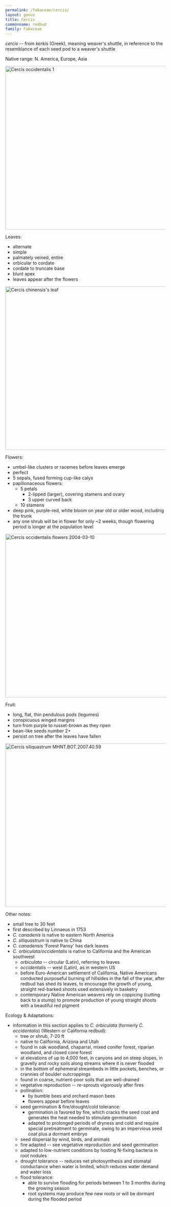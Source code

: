 ```yaml
---
permalink: /fabaceae/cercis/
layout: genus
title: Cercis
commonname: redbud
family: Fabaceae
---
```


*cercis* -- from *kerkis* (Greek), meaning weaver's shuttle, in reference to the resemblance of each seed pod to a weaver's shuttle

Native range: N. America, Europe, Asia

<a title="Stan Shebs / CC BY-SA (https://creativecommons.org/licenses/by-sa/3.0)" href="https://commons.wikimedia.org/wiki/File:Cercis_occidentalis_1.jpg"><img width="512" alt="Cercis occidentalis 1" src="https://upload.wikimedia.org/wikipedia/commons/thumb/e/e8/Cercis_occidentalis_1.jpg/512px-Cercis_occidentalis_1.jpg"></a>

Leaves:
  - alternate
  - simple
  - palmately veined, entire
  - orbicular to cordate
  - cordate to truncate base
  - blunt apex
  - leaves appear after the flowers

<a title="Dalgial / CC BY-SA (https://creativecommons.org/licenses/by-sa/3.0)" href="https://commons.wikimedia.org/wiki/File:Cercis_chinensis%27s_leaf.JPG"><img width="512" alt="Cercis chinensis&#039;s leaf" src="https://upload.wikimedia.org/wikipedia/commons/thumb/4/40/Cercis_chinensis%27s_leaf.JPG/512px-Cercis_chinensis%27s_leaf.JPG"></a>

Flowers:
  - umbel-like clusters or racemes before leaves emerge
  - perfect
  - 5 sepals, fused forming cup-like calyx
  - papilionaceous flowers:
    - 5 petals
      - 2-lipped (larger), covering stamens and ovary
      - 3 upper curved back
    - 10 stamens
  - deep pink, purple-red, white bloom on year old or older wood, including the trunk
  - any one shrub will be in flower for only ~2 weeks, though flowering period is longer at the population level

<a title="No machine-readable author provided. Curtis Clark assumed (based on copyright claims). / CC BY-SA (https://creativecommons.org/licenses/by-sa/2.5)" href="https://commons.wikimedia.org/wiki/File:Cercis_occidentalis_flowers_2004-03-10.jpg"><img width="512" alt="Cercis occidentalis flowers 2004-03-10" src="https://upload.wikimedia.org/wikipedia/commons/thumb/3/38/Cercis_occidentalis_flowers_2004-03-10.jpg/512px-Cercis_occidentalis_flowers_2004-03-10.jpg"></a>

Fruit:
  - long, flat, thin pendulous pods (legumes)
  - conspicuous winged margins
  - turn from purple to russet-brown as they ripen
  - bean-like seeds number 2+
  - persist on tree after the leaves have fallen

<a title="Muséum de Toulouse
 / CC BY-SA (https://creativecommons.org/licenses/by-sa/3.0)" href="https://commons.wikimedia.org/wiki/File:Cercis_siliquastrum_MHNT.BOT.2007.40.59.jpg"><img width="512" alt="Cercis siliquastrum MHNT.BOT.2007.40.59" src="https://upload.wikimedia.org/wikipedia/commons/thumb/2/2a/Cercis_siliquastrum_MHNT.BOT.2007.40.59.jpg/512px-Cercis_siliquastrum_MHNT.BOT.2007.40.59.jpg"></a>

Other notes:
  - small tree to 30 feet
  - first described by Linnaeus in 1753
  - *C. canadenis* is native to eastern North America
  - *C. siliquastrum* is native to China
  - *C. canadensis* 'Forest Pansy' has dark leaves
  - *C. orbiculata/occidentalis* is native to California and the American southwest
    - *orbiculata* -- circular (Latin), referring to leaves
    - *occidentalis* -- west (Latin), as in western US
    - before Euro-American settlement of California, Native Americans conducted purposeful burning of hillsides in the fall of the year, after redbud has shed its leaves, to encourage the growth of young, straight red-barked shoots used extensively in basketry
    - contemporary Native American weavers rely on coppicing (cutting back to a stump) to promote production of young straight shoots with a beautiful red pigment

Ecology & Adaptations:
  - information in this section applies to *C. orbiculata* (formerly *C. occidentalis*) (Western or California redbud):
    - tree or shrub, 7-20 ft
    - native to California, Arizona and Utah
    - found in oak woodland, chaparral, mixed conifer forest, riparian woodland, and closed cone forest
    - at elevations of up to 4,000 feet, in canyons and on steep slopes, in gravelly and rocky soils along streams where it is never flooded
    - in the bottom of ephemeral streambeds in little pockets, benches, or crannies of boulder outcroppings
    - found in coarse, nutrient-poor soils that are well-drained
    - vegetative reproduction -- re-sprouts vigorously after fires
    - pollination:
      - by bumble bees and orchard mason bees
      - flowers appear before leaves
    - seed germination & fire/drought/cold tolerance:
      - germination is favored by fire, which cracks the seed coat and generates the heat needed to stimulate germination
      - adapted to prolonged periods of dryness and cold and require special pretreatment to germinate, owing to an impervious seed coat plus a dormant embryo
    - seed dispersal by wind, birds, and animals
    - fire adapted -- see vegetative reproduction and seed germination
    - adapted to low-nutrient conditions by hosting N-fixing bacteria in root nodules
    - drought tolerance -- reduces net photosynthesis and stomatal conductance when water is limited, which reduces water demand and water loss
    - flood tolerance:
      - able to survive flooding for periods between 1 to 3 months during the growing season
      - root systems may produce few new roots or will be dormant during the flooded period
